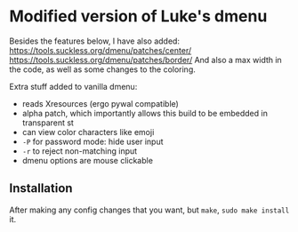 # Modified version of Luke's dmenu

Besides the features below, I have also added:
https://tools.suckless.org/dmenu/patches/center/
https://tools.suckless.org/dmenu/patches/border/
And also a max width in the code, as well as some changes to the coloring.

Extra stuff added to vanilla dmenu:

- reads Xresources (ergo pywal compatible)
- alpha patch, which importantly allows this build to be embedded in transparent st
- can view color characters like emoji
- `-P` for password mode: hide user input
- `-r` to reject non-matching input
- dmenu options are mouse clickable

## Installation

After making any config changes that you want, but `make`, `sudo make install` it.
